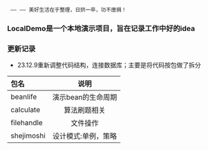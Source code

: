      —— —— 美好生活在于整理，日拱一卒，功不唐捐！
### LocalDemo是一个本地演示项目，旨在记录工作中好的idea

### 更新记录
- 23.12.9重新调整代码结构，连接数据库；主要是将代码按包做了拆分

| 包名         |    说明       |
|:-----------|:-----------:| 
| beanlife   | 演示bean的生命周期 |
| calculate  |   算法刷题相关    |
| filehandle |    文件操作     |
| shejimoshi | 设计模式:单例，策略  |
